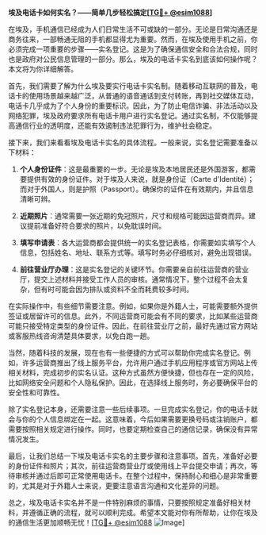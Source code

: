 **埃及电话卡如何实名？——简单几步轻松搞定[[TG💪+ @esim1088](https://t.me/s/esim1088)]**

在埃及，手机通信已经成为人们日常生活不可或缺的一部分。无论是日常沟通还是商务往来，一部畅通无阻的手机都显得尤为重要。然而，在埃及使用手机之前，你必须完成一项重要的步骤——实名登记。这是为了确保通信安全和合法合规，同时也是政府对公民信息管理的一部分。那么，埃及的电话卡实名到底该如何操作呢？本文将为你详细解答。

首先，我们需要了解为什么埃及要实行电话卡实名制。随着移动互联网的普及，电话卡的使用场景越来越广泛，从普通的语音通话到支付转账，再到社交媒体互动，电话卡几乎成为了个人身份的重要标识。因此，为了防止电信诈骗、非法活动以及网络犯罪，埃及政府要求所有电话卡用户进行实名登记。通过实名制，不仅能够提高通信行业的透明度，还能有效遏制违法犯罪行为，维护社会稳定。

接下来，我们来看看埃及电话卡实名的具体流程。一般来说，实名登记需要准备以下材料：

1. **个人身份证件**：这是最重要的一步。无论是埃及本地居民还是外国游客，都需要提供有效的身份证件。对于埃及人来说，就是身份证（Carte d'Identité）；而对于外国人，则是护照（Passport）。确保你的证件在有效期内，并且信息清晰可辨。

2. **近期照片**：通常需要一张近期的免冠照片，尺寸和规格可能因运营商而异。建议提前准备好符合要求的照片，以免耽误时间。

3. **填写申请表**：各大运营商都会提供统一的实名登记表格，你需要如实填写个人信息，包括姓名、地址、联系方式等。填写时务必仔细核对，避免出现错误。

4. **前往营业厅办理**：这是实名登记的关键环节。你需要亲自前往运营商的营业厅，提交上述材料并接受工作人员的审核。通常情况下，整个过程不会太复杂，但有时可能会因为排队或资料不全而耗费较多时间。

在实际操作中，有些细节需要注意。例如，如果你是外籍人士，可能需要额外提供签证或居留许可的信息。此外，不同运营商可能会有不同的要求，比如某些运营商可能只接受特定类型的身份证件。因此，在前往营业厅之前，最好先通过官方网站或客服热线咨询清楚具体要求，以免白跑一趟。

当然，随着科技的发展，现在也有一些便捷的方式可以帮助你完成实名登记。例如，许多运营商推出了线上服务平台，允许用户通过手机应用程序或官方网站上传相关材料，完成初步的实名认证。这种方式虽然方便快捷，但也存在一定的风险，比如网络安全问题和个人隐私保护。因此，在选择线上服务时，务必要确保平台的安全性和可靠性。

除了实名登记本身，还需要注意一些后续事项。一旦完成实名登记，你的电话卡就会与你的个人信息绑定在一起。这意味着，今后如果需要更换号码或注销账户，都需要按照相关规定进行操作。同时，也要定期检查自己的通信记录，确保没有异常情况发生。

最后，让我们总结一下埃及电话卡实名的主要步骤和注意事项。首先，准备好必要的身份证件和照片；其次，前往运营商营业厅或使用线上平台提交申请；再次，等待审核并通过后即可正常使用电话卡。在整个过程中，保持耐心和细心是非常重要的，尤其是对于外籍人士来说，更要注意语言沟通和文化差异的问题。

总之，埃及电话卡实名并不是一件特别麻烦的事情，只要按照规定准备好相关材料，并遵循正确的流程，就可以顺利完成。希望本文能对你有所帮助，让你在埃及的通信生活更加顺畅无忧！[[TG💪+ @esim1088](https://t.me/s/esim1088) ![Image](https://i.postimg.cc/4NQfJmqS/Snipaste-2025-05-13-00-14-12.png)]